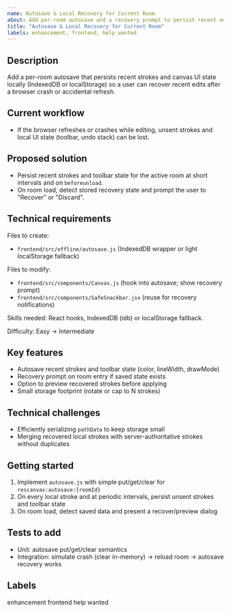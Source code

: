 ```yaml
---
name: Autosave & Local Recovery for Current Room
about: Add per-room autosave and a recovery prompt to persist recent edits locally and recover after browser crash/refresh.
title: "Autosave & Local Recovery for Current Room"
labels: enhancement, frontend, help wanted
---
```


## Description

Add a per-room autosave that persists recent strokes and canvas UI state locally (IndexedDB or localStorage) so a user can recover recent edits after a browser crash or accidental refresh.

## Current workflow

- If the browser refreshes or crashes while editing, unsent strokes and local UI state (toolbar, undo stack) can be lost.

## Proposed solution

- Persist recent strokes and toolbar state for the active room at short intervals and on `beforeunload`.
- On room load, detect stored recovery state and prompt the user to "Recover" or "Discard".

## Technical requirements

Files to create:
- `frontend/src/offline/autosave.js` (IndexedDB wrapper or light localStorage fallback)

Files to modify:
- `frontend/src/components/Canvas.js` (hook into autosave; show recovery prompt)
- `frontend/src/components/SafeSnackbar.jsx` (reuse for recovery notifications)

Skills needed: React hooks, IndexedDB (idb) or localStorage fallback.

Difficulty: Easy → Intermediate

## Key features

- Autosave recent strokes and toolbar state (color, lineWidth, drawMode)
- Recovery prompt on room entry if saved state exists
- Option to preview recovered strokes before applying
- Small storage footprint (rotate or cap to N strokes)

## Technical challenges

- Efficiently serializing `pathData` to keep storage small
- Merging recovered local strokes with server-authoritative strokes without duplicates

## Getting started

1. Implement `autosave.js` with simple put/get/clear for `rescanvas:autosave:{roomId}`
2. On every local stroke and at periodic intervals, persist unsent strokes and toolbar state
3. On room load, detect saved data and present a recover/preview dialog

## Tests to add

- Unit: autosave put/get/clear semantics
- Integration: simulate crash (clear in-memory) → reload room → autosave recovery works

## Labels

enhancement frontend help wanted
